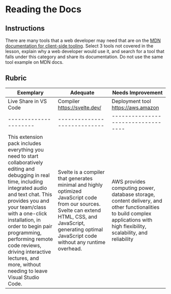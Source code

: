 # Reading the Docs

## Instructions

There are many tools that a web developer may need that are on the [MDN documentation for client-side tooling](https://developer.mozilla.org/docs/Learn/Tools_and_testing/Understanding_client-side_tools/Overview). Select 3 tools not covered in the lesson, explain why a web developer would use it, and search for a tool that falls under this category and share its documentation. Do not use the same tool example on MDN docs.

## Rubric

| Exemplary                                                                                                                                                                                                                                                                                                                                                                             | Adequate                                                                                                                                                                                                         | Needs Improvement                                                                                                                                                             |
| ------------------------------------------------------------------------------------------------------------------------------------------------------------------------------------------------------------------------------------------------------------------------------------------------------------------------------------------------------------------------------------- | ---------------------------------------------------------------------------------------------------------------------------------------------------------------------------------------------------------------- | ----------------------------------------------------------------------------------------------------------------------------------------------------------------------------- |
| Live Share in VS Code                                                                                                                                                                                                                                                                                                                                                                 | Compiler https://svelte.dev/                                                                                                                                                                                     | Deployment tool https://aws.amazon                                                                                                                                            |
| ---------------------                                                                                                                                                                                                                                                                                                                                                                 | ----------------------------                                                                                                                                                                                     | ----------------------------------                                                                                                                                            |
| This extension pack includes everything you need to start collaboratively editing and debugging in real time, including integrated audio and text chat. This provides you and your team/class with a one-click installation, in order to begin pair programming, performing remote code reviews, driving interactive lectures, and more, without needing to leave Visual Studio Code. | Svelte is a compiler that generates minimal and highly optimized JavaScript code from our sources. Svelte can extend HTML, CSS, and JavaScript, generating optimal JavaScript code without any runtime overhead. | AWS provides computing power, database storage, content delivery, and other functionalities to build complex applications with high flexibility, scalability, and reliability |

